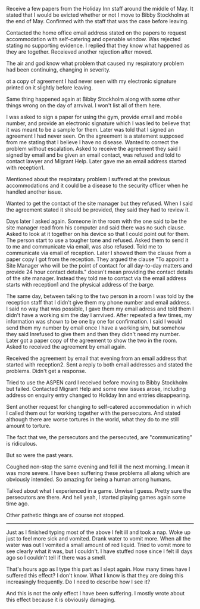 Receive a few papers from the Holiday Inn staff around the middle of May. It stated that I would be evicted whether or not I move to Bibby Stockholm at the end of May. Confirmed with the staff that was the case before leaving.

Contacted the home office email address stated on the papers to request accommodation with self-catering and openable window. Was rejected stating no supporting evidence. I replied that they know what happened as they are together. Receieved another rejection after moved.

The air and god know what problem that caused my respiratory problem had been continuing, changing in severity.

ot a copy of agreement I had never seen with my electronic signature printed on it slightly before leaving.

Same thing happened again at Bibby Stockholm along with some other things wrong on the day of arrvival. I won't list all of them here.

I was asked to sign a paper for using the gym, provide email and mobile number, and provide an electronic signature which I was led to believe that it was meant to be a sample for them. Later was told that I signed an agreement I had never seen. On the agreement is a statement supposed from me stating that I believe I have no disease. Wanted to correct the problem without escalation. Asked to receive the agreement they said I signed by email and be given an email contact, was refused and told to contact lawyer and Migrant Help. Later gave me an email address started with reception1.

Mentioned about the respiratary problem I suffered at the previous accommodations and it could be a disease to the security officer when he handled another issue.

Wanted to get the contact of the site manager but they refused. When I said the agreement stated it should be provided, they said they had to review it.

Days later I asked again. Someone in the room with the one said to be the site manager read from his computer and said there was no such clause. Asked to look at it together on his device so that I could point out for them. The person start to use a tougher tone and refused. Asked them to send it to me and communicate via email, was also refused. Told me to communicate via email of reception. Later I showed them the clause from a paper copy I got from the reception. They argued the clause "To appoint a Site Manager who will be the point of contact for all day-to-day matters and provide 24 hour contact details." doesn't mean providing the contact details of the site manager. Instead they told me to contact via the email address starts with reception1 and the physical address of the barge.

The same day, between talking to the two person in a room I was told by the reception staff that I didn't give them my phone number and email address. I said no way that was possible, I gave them my email adress and told them I didn't have a working sim the day I arrvived. After repeated a few times, my information was shown to be one by one for confirmation. I said I would send them my number by email once I have a working sim, but somehow they said Inrefused to give them and then they didn't need my number. Later got a paper copy of the agreement to show the two in the room. Asked to received the agreement by email again.

Received the agreement by email that evening from an email address that started with reception2. Sent a reply to both email addresses and stated the problems. Didn't get a response.



Tried to use the ASPEN card I received before moving to Bibby Stockholm but failed. Contacted Migrant Help and some new issues arose, including address on enquiry entry changed to Holiday Inn and entries disappearing.

Sent another request for changing to self-catered accommodation in which I called them out for working together with the persecutors. And stated although there are worse tortures in the world, what they do to me still amount to torture.

The fact that we, the persecutors and the persecuted, are "communicating" is ridiculous.

But so were the past years.

Coughed non-stop the same evening and fell ill the next morning. I mean it was more severe. I have been suffering these problems
all along which are obviously intended. So amazing for being a human among humans.

Talked about what I experienced in a game. Unwise I guess. Pretty sure the persecutors are there. And hell yeah, I started playing games again some time ago.

Other pathetic things are of course not stopped.


---


Just as I finished typing most of the above I felt ill and took a nap. Woke up just to feel more sick and vomited. Drank water to vomit more. When all the water was out I vomited a small amount of red liquid. Tried to vomit more to see clearly what it was, but I couldn't. I have stuffed nose since I felt ill days ago so I couldn't tell if there was a smell.

That's hours ago as I type this part as I slept again. How many times have I suffered this effect? I don't know. What I know is that they are doing this increasingly frequently. Do I need to describe how I see it?

And this is not the only effect I have been suffering. I mostly wrote about this effect because it is obviously damaging. 
